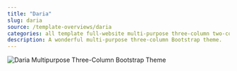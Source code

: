 ```yaml
---
title: "Daria"
slug: daria
source: /template-overviews/daria
categories: all template full-website multi-purpose three-column two-column
description: A wonderful multi-purpose three-column Bootstrap theme.
---
```


<img src="/img/daria.jpg" class="img-responsive" alt="Daria Multipurpose Three-Column Bootstrap Theme">